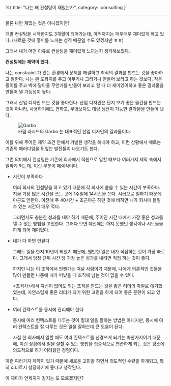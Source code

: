%{
title: "나는 왜 컨설팅이 재밌는가",
category: :consulting
}

---

물론 나만 재밌는 것은 아니겠지만!

개발 컨설팅을 시작한지도 3개월이 되어가는데, 아직까지는 매우매우 재미있게 하고 있다. (새로운 것에 흥미를 느끼는 성격 때문일 수도 있겠지만 ㅎㅎ)

그래서 내가 어떤 이유로 컨설팅을 재미있게 느끼는지 생각해보았다.

**컨설팅에는 제약이 있다.**

나는 constraint 가 있는 환경에서 문제를 해결하고 최적의 결과를 만드는 것을 좋아하고 잘한다. 나는 흰 도화지를 주고 아무거나 그리거나 만들어 보라고 하는 것보다, 작은 종이를 주고 벽에 달아둘 무언가를 만들어 보라고 할 때 더 재미있어하고 좋은 결과물을 만들어 낼 가능성이 높다.

그래서 산업 디자인 보는 것을 좋아한다. 산업 디자인은 단지 보기 좋은 물건을 만드는 것이 아니라, 사용하기에도 편하고, 무엇보다도 대량 생산이 가능한 결과물을 만들어 낸다.

<figure>
  <img src="https://json.media/images/blog/20220818_garbo.jpg" alt="Garbo">
  <figcaption>카림 라시드의 Garbo 는 대표적인 산업 디자인의 결과물이다.</figcaption>
</figure>

이를 위해 주어진 제약 조건 안에서 기발한 생각을 해내야 하고, 이런 상황에서 때로는 기존의 패러다임을 뒤엎는 발전들이 나오기도 한다.

그런 의미에서 컨설팅은 기존에 회사에서 직원으로 일할 때보다 여러가지 제약 속에서 일하게 되는데, 이런 부분이 매력적이다.

- 시간이 부족하다

  여러 회사의 컨설팅을 하고 있기 때문에 각 회사에 쏟을 수 있는 시간이 부족하다. 지금 가장 많은 시간을 쓰는 곳에 1주일에 14시간을 쓴다. 시급으로 일하기 때문에 야근도 안한다. 이전에 주 40시간 + 조근야근 하던 것에 비하면 내가 회사에 들일 수 있는 시간이 매우 적다.

  그러면서도 충분한 성과를 내야 하기 때문에, 주어진 시간 내에서 가장 좋은 성과를 낼 수 있는 방법을 고민한다. 그러다 보면 예전에는 하지 못했던 생각이나 시도들을 하게 되어 재미있다.

- 내가 다 하면 안된다

  그래도 일을 한지 10년이 되었기 때문에, 웬만한 일은 내가 직접하는 것이 가장 빠르다. 그래서 당장 단위 시간 당 가장 높은 성과를 내려면 직접 하는 것이 좋다.

  하지만 나는 이 조직에서 언젠가는 떠날 사람이기 때문에, 나에게 의존적인 것들을 많이 만들면 나중에 내가 떠났을 때 조직에 남는 것이 없을 수 있다.

  <초격차>에서 자신이 없어도 되는 조직을 만드는 것을 좋은 리더의 자질로 얘기했었는데, 자연스럽게 좋은 리더가 되기 위한 고민을 하게 되어 좋은 훈련이 되고 있다.

- 여러 컨텍스트를 동시에 관리해야 한다

  동시에 여러 컨텍스트를 다루는 것이 절대 일을 잘하는 방법은 아니지만, 동시에 여러 컨텍스트를 잘 다루는 것은 일을 잘하는데 큰 도움이 된다.

  사실 한 회사에서 일할 때도 여러 컨텍스트를 신경쓰게 되기는 마찬가지이기 때문에, 이런 상황에서 일을 잘할 수 있는 방법을 집중적으로 연습하게 되는 것은 평소에 의도적으로 하기 어려웠던 경험이다.

이런 여러가지 제약이 있기 때문에 새로운 고민을 하면서 의도적인 수련을 하게되고, 특히 리더로서 성장하기에 좋다고 생각된다.

이 재미가 언제까지 갈지는 또 모르겠지만?
